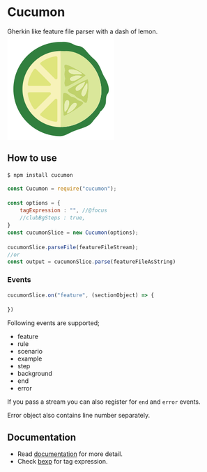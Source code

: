 # Cucumon
Gherkin like feature file parser with a dash of lemon.
<img align="center" src="assets/logo.png">

## How to use

```bash
$ npm install cucumon
```

```js
const Cucumon = require("cucumon");

const options = {
    tagExpression : "", //@focus
    //clubBgSteps : true,
}
const cucumonSlice = new Cucumon(options);

cucumonSlice.parseFile(featureFileStream);
//or
const output = cucumonSlice.parse(featureFileAsString)
```

### Events

```js
cucumonSlice.on("feature", (sectionObject) => {

})
```

Following events are supported;

* feature
* rule
* scenario
* example
* step
* background
* end
* error

If you pass a stream you can also register for `end` and `error` events.

Error object also contains line number separately.

## Documentation

* Read [documentation](./documentation.md) for more detail.
* Check [bexp](https://github.com/NaturalIntelligence/bexp/) for tag expression.